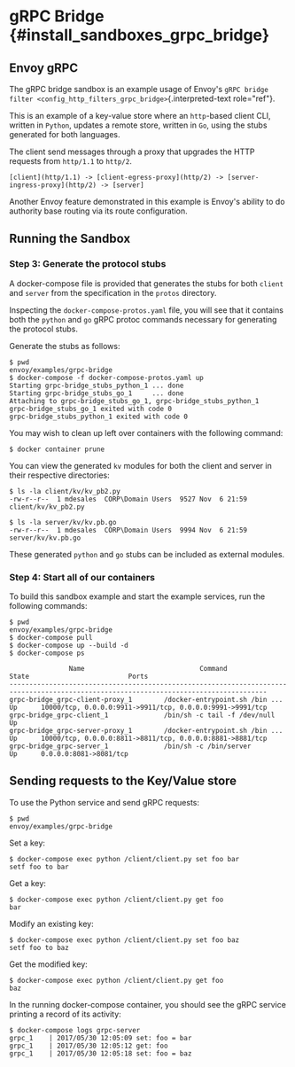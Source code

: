 gRPC Bridge {#install_sandboxes_grpc_bridge}
===========

Envoy gRPC
----------

The gRPC bridge sandbox is an example usage of Envoy\'s
`gRPC bridge filter <config_http_filters_grpc_bridge>`{.interpreted-text
role="ref"}.

This is an example of a key-value store where an `http`-based client
CLI, written in `Python`, updates a remote store, written in `Go`, using
the stubs generated for both languages.

The client send messages through a proxy that upgrades the HTTP requests
from `http/1.1` to `http/2`.

`[client](http/1.1) -> [client-egress-proxy](http/2) -> [server-ingress-proxy](http/2) -> [server]`

Another Envoy feature demonstrated in this example is Envoy\'s ability
to do authority base routing via its route configuration.

Running the Sandbox
-------------------

### Step 3: Generate the protocol stubs

A docker-compose file is provided that generates the stubs for both
`client` and `server` from the specification in the `protos` directory.

Inspecting the `docker-compose-protos.yaml` file, you will see that it
contains both the `python` and `go` gRPC protoc commands necessary for
generating the protocol stubs.

Generate the stubs as follows:

``` {.console}
$ pwd
envoy/examples/grpc-bridge
$ docker-compose -f docker-compose-protos.yaml up
Starting grpc-bridge_stubs_python_1 ... done
Starting grpc-bridge_stubs_go_1     ... done
Attaching to grpc-bridge_stubs_go_1, grpc-bridge_stubs_python_1
grpc-bridge_stubs_go_1 exited with code 0
grpc-bridge_stubs_python_1 exited with code 0
```

You may wish to clean up left over containers with the following
command:

``` {.console}
$ docker container prune
```

You can view the generated `kv` modules for both the client and server
in their respective directories:

``` {.console}
$ ls -la client/kv/kv_pb2.py
-rw-r--r--  1 mdesales  CORP\Domain Users  9527 Nov  6 21:59 client/kv/kv_pb2.py

$ ls -la server/kv/kv.pb.go
-rw-r--r--  1 mdesales  CORP\Domain Users  9994 Nov  6 21:59 server/kv/kv.pb.go
```

These generated `python` and `go` stubs can be included as external
modules.

### Step 4: Start all of our containers

To build this sandbox example and start the example services, run the
following commands:

``` {.console}
$ pwd
envoy/examples/grpc-bridge
$ docker-compose pull
$ docker-compose up --build -d
$ docker-compose ps

               Name                             Command               State                         Ports
---------------------------------------------------------------------------------------------------------------------------------------
grpc-bridge_grpc-client-proxy_1        /docker-entrypoint.sh /bin ... Up      10000/tcp, 0.0.0.0:9911->9911/tcp, 0.0.0.0:9991->9991/tcp
grpc-bridge_grpc-client_1              /bin/sh -c tail -f /dev/null   Up
grpc-bridge_grpc-server-proxy_1        /docker-entrypoint.sh /bin ... Up      10000/tcp, 0.0.0.0:8811->8811/tcp, 0.0.0.0:8881->8881/tcp
grpc-bridge_grpc-server_1              /bin/sh -c /bin/server         Up      0.0.0.0:8081->8081/tcp
```

Sending requests to the Key/Value store
---------------------------------------

To use the Python service and send gRPC requests:

``` {.console}
$ pwd
envoy/examples/grpc-bridge
```

Set a key:

``` {.console}
$ docker-compose exec python /client/client.py set foo bar
setf foo to bar
```

Get a key:

``` {.console}
$ docker-compose exec python /client/client.py get foo
bar
```

Modify an existing key:

``` {.console}
$ docker-compose exec python /client/client.py set foo baz
setf foo to baz
```

Get the modified key:

``` {.console}
$ docker-compose exec python /client/client.py get foo
baz
```

In the running docker-compose container, you should see the gRPC service
printing a record of its activity:

``` {.console}
$ docker-compose logs grpc-server
grpc_1    | 2017/05/30 12:05:09 set: foo = bar
grpc_1    | 2017/05/30 12:05:12 get: foo
grpc_1    | 2017/05/30 12:05:18 set: foo = baz
```
